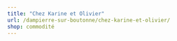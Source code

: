 ```yaml
---
title: "Chez Karine et Olivier"
url: /dampierre-sur-boutonne/chez-karine-et-olivier/
shop: commodité
---
```

